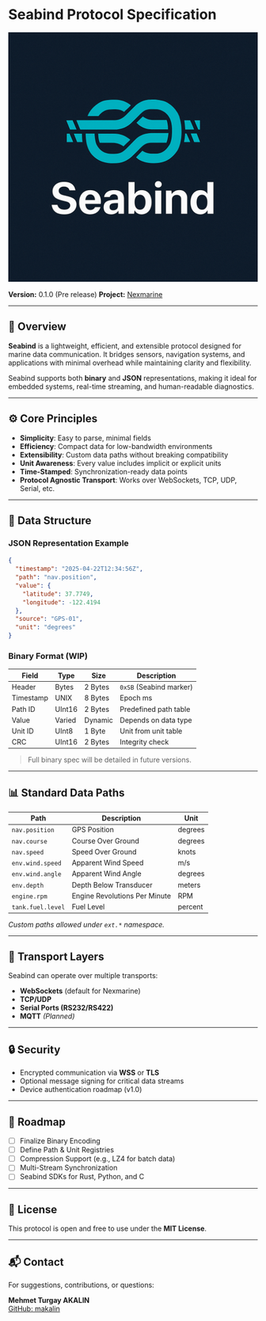 # Seabind Protocol Specification

![Seabind Logo](https://raw.githubusercontent.com/makalin/Nexmarine/main/assets/seabind_logo.png)

**Version:** 0.1.0 (Pre release)
**Project:** [Nexmarine](https://github.com/makalin/Nexmarine)

---

## 🌊 Overview

**Seabind** is a lightweight, efficient, and extensible protocol designed for marine data communication. It bridges sensors, navigation systems, and applications with minimal overhead while maintaining clarity and flexibility.

Seabind supports both **binary** and **JSON** representations, making it ideal for embedded systems, real-time streaming, and human-readable diagnostics.

---

## ⚙️ Core Principles

- **Simplicity**: Easy to parse, minimal fields
- **Efficiency**: Compact data for low-bandwidth environments
- **Extensibility**: Custom data paths without breaking compatibility
- **Unit Awareness**: Every value includes implicit or explicit units
- **Time-Stamped**: Synchronization-ready data points
- **Protocol Agnostic Transport**: Works over WebSockets, TCP, UDP, Serial, etc.

---

## 📐 Data Structure

### JSON Representation Example
```json
{
  "timestamp": "2025-04-22T12:34:56Z",
  "path": "nav.position",
  "value": {
    "latitude": 37.7749,
    "longitude": -122.4194
  },
  "source": "GPS-01",
  "unit": "degrees"
}
```

### Binary Format (WIP)
| Field       | Type     | Size      | Description            |
|-------------|----------|-----------|------------------------|
| Header      | Bytes    | 2 Bytes   | `0xSB` (Seabind marker)|
| Timestamp   | UNIX     | 8 Bytes   | Epoch ms               |
| Path ID     | UInt16   | 2 Bytes   | Predefined path table  |
| Value       | Varied   | Dynamic   | Depends on data type   |
| Unit ID     | UInt8    | 1 Byte    | Unit from unit table   |
| CRC         | UInt16   | 2 Bytes   | Integrity check        |

> Full binary spec will be detailed in future versions.

---

## 📊 Standard Data Paths

| Path                | Description                  | Unit     |
|---------------------|------------------------------|----------|
| `nav.position`      | GPS Position                 | degrees  |
| `nav.course`        | Course Over Ground           | degrees  |
| `nav.speed`         | Speed Over Ground            | knots    |
| `env.wind.speed`    | Apparent Wind Speed          | m/s      |
| `env.wind.angle`    | Apparent Wind Angle          | degrees  |
| `env.depth`         | Depth Below Transducer       | meters   |
| `engine.rpm`        | Engine Revolutions Per Minute| RPM      |
| `tank.fuel.level`   | Fuel Level                   | percent  |

*Custom paths allowed under `ext.*` namespace.*

---

## 🚀 Transport Layers

Seabind can operate over multiple transports:

- **WebSockets** (default for Nexmarine)
- **TCP/UDP**
- **Serial Ports (RS232/RS422)**
- **MQTT** *(Planned)*

---

## 🔒 Security

- Encrypted communication via **WSS** or **TLS**
- Optional message signing for critical data streams
- Device authentication roadmap (v1.0)

---

## 📅 Roadmap

- [ ] Finalize Binary Encoding
- [ ] Define Path & Unit Registries
- [ ] Compression Support (e.g., LZ4 for batch data)
- [ ] Multi-Stream Synchronization
- [ ] Seabind SDKs for Rust, Python, and C

---

## 📖 License

This protocol is open and free to use under the **MIT License**.

---

## 📬 Contact

For suggestions, contributions, or questions:

**Mehmet Turgay AKALIN**  
[GitHub: makalin](https://github.com/makalin)
